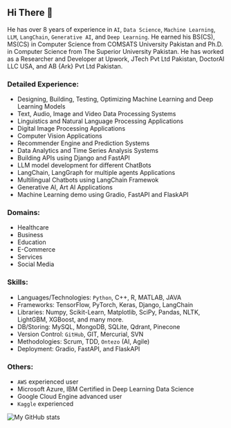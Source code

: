 ## Hi There 👋
<!--
**javaidiqbal11/javaidiqbal11** is a ✨ _special_ ✨ repository because its `README.md` (this file) appears on your GitHub profile.
-->

He has over 8 years of experience in `AI`, `Data Science`, `Machine Learning`, `LLM`, `LangChain`, `Generative AI`, and `Deep Learning`. He earned his BS(CS), MS(CS) in Computer Science from COMSATS University Pakistan and Ph.D. in Computer Science from The Superior University Pakistan. He has worked as a Researcher and Developer at Upwork, JTech Pvt Ltd Pakistan, DoctorAI LLC USA, and AB {Ark} Pvt Ltd Pakistan.

### Detailed Experience:
- Designing, Building, Testing, Optimizing Machine Learning and Deep Learning Models
- Text, Audio, Image and Video Data Processing Systems
- Linguistics and Natural Language Processing Applications
- Digital Image Processing Applications
- Computer Vision Applications
- Recommender Engine and Prediction Systems
- Data Analytics and Time Series Analysis Systems 
- Building APIs using Django and FastAPI 
- LLM model development for different ChatBots
- LangChain, LangGraph for multiple agents Applications
- Multilingual Chatbots using LangChain Framewok
- Generative AI, Art AI Applications 
- Machine Learning demo using Gradio, FastAPI and FlaskAPI 
### Domains:
- Healthcare
- Business
- Education
- E-Commerce
- Services 
- Social Media 
### Skills:
- Languages/Technologies: `Python`, C++, R, MATLAB, JAVA
- Frameworks: TensorFlow, PyTorch, Keras, Django, LangChain
- Libraries: Numpy, Scikit-Learn, Matplotlib, SciPy, Pandas, NLTK, LightGBM, XGBoost, and many more. 
- DB/Storing: MySQL, MongoDB, SQLite, Qdrant, Pinecone 
- Version Control: `GitHub`, GIT, Mercurial, SVN
- Methodologies: Scrum, TDD, `Ontezo` (AI, Agile)
- Deployment: Gradio, FastAPI, and FlaskAPI
### Others:
- `AWS` experienced user
- Microsoft Azure, IBM Certified in Deep Learning Data Science 
- Google Cloud Engine advanced user
- `Kaggle` experienced

![My GitHub stats](https://github-readme-stats.vercel.app/api?username=javaidiqbal11&show_icons=true)

